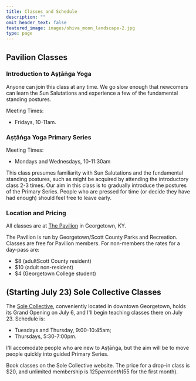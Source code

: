 ```yaml
---
title: Classes and Schedule
description: ""
omit_header_text: false
featured_image: images/shiva_moon_landscape-2.jpg
type: page
---
```


## Pavilion Classes

### Introduction to Aṣṭāṅga Yoga

Anyone can join this class at any time.  We go slow enough that newcomers can learn the Sun Salutations and experience a few of the fundamental standing postures.

Meeting Times:

* Fridays, 10-11am.


### Aṣṭāṅga Yoga Primary Series

Meeting Times:

* Mondays and Wednesdays, 10-11:30am

This class presumes familiarity with Sun Salutations and the fundamental standing postures, such as might be acquired by attending the introductory class 2-3 times.  Our aim in this class is to gradually introduce the postures of the Primary Series.  People who are pressed for time (or decide they have had enough) should feel free to leave early.

### Location and Pricing

All classes are at <a href="https://gscparks.com/facilities/the-pavilion/" target="_blank">The Pavilion</a> in Georgetown, KY.

The Pavilion is run by Georgetown/Scott County Parks and Recreation.  Classes are free for Pavilion members.  For non-members the rates for a day-pass are:

* $8 (adultScott County resident)
* $10 (adult non-resident)
* $4 (Georgetown College student)

## (Starting July 23) Sole Collective Classes

The <a href="https://www.instagram.com/solecollective.studio/" target="_blank">Sole Collective</a>, conveniently located in downtown Georgetown, holds its Grand Opening on July 6, and I'll begin teaching classes there on July 23.  Schedule is:

* Tuesdays and Thursday, 9:00-10:45am;
* Thursdays, 5:30-7:00pm.

I'll accomodate people who are new to Aṣṭāṅga, but the aim will be to move people quickly into guided Primary Series.

Book classes on the Sole Collective website.  The price for a drop-in class is $20, and unlimited membership is $125 per month ($55 for the first month).
